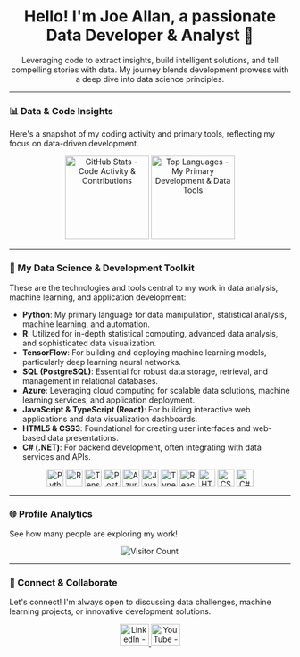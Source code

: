 <h1 align="center">Hello! I'm Joe Allan, a passionate Data Developer & Analyst 👋</h1>

<p align="center">
  Leveraging code to extract insights, build intelligent solutions, and tell compelling stories with data. My journey blends development prowess with a deep dive into data science principles.
</p>

---

### 📊 Data & Code Insights
Here's a snapshot of my coding activity and primary tools, reflecting my focus on data-driven development.

<div align="center">
  <img src="https://github-readme-stats.vercel.app/api?username=J034ll4n&hide_title=false&hide_rank=false&show_icons=true&include_all_commits=true&count_private=true&disable_animations=false&theme=material-palenight&locale=en&hide_border=true" height="150" alt="GitHub Stats - Code Activity & Contributions" />
  <img src="https://github-readme-stats.vercel.app/api/top-langs?username=J034ll4n&locale=en&hide_title=false&layout=compact&card_width=320&langs_count=5&theme=material-palenight&hide_border=true" height="150" alt="Top Languages - My Primary Development & Data Tools" />
</div>

---

### 🧠 My Data Science & Development Toolkit
These are the technologies and tools central to my work in data analysis, machine learning, and application development:

- **Python**: My primary language for data manipulation, statistical analysis, machine learning, and automation.
- **R**: Utilized for in-depth statistical computing, advanced data analysis, and sophisticated data visualization.
- **TensorFlow**: For building and deploying machine learning models, particularly deep learning neural networks.
- **SQL (PostgreSQL)**: Essential for robust data storage, retrieval, and management in relational databases.
- **Azure**: Leveraging cloud computing for scalable data solutions, machine learning services, and application deployment.
- **JavaScript & TypeScript (React)**: For building interactive web applications and data visualization dashboards.
- **HTML5 & CSS3**: Foundational for creating user interfaces and web-based data presentations.
- **C# (.NET)**: For backend development, often integrating with data services and APIs.

<div align="center">
  <img src="https://cdn.jsdelivr.net/gh/devicons/devicon/icons/python/python-original.svg" height="30" alt="Python" />
  <img src="https://cdn.jsdelivr.net/gh/devicons/devicon/icons/r/r-original.svg" height="30" alt="R" />
  <img src="https://cdn.jsdelivr.net/gh/devicons/devicon/icons/tensorflow/tensorflow-original.svg" height="30" alt="TensorFlow" />
  <img src="https://cdn.jsdelivr.net/gh/devicons/devicon/icons/postgresql/postgresql-original.svg" height="30" alt="PostgreSQL" />
  <img src="https://cdn.jsdelivr.net/gh/devicons/devicon/icons/azure/azure-original.svg" height="30" alt="Azure" />
  <img src="https://cdn.jsdelivr.net/gh/devicons/devicon/icons/javascript/javascript-original.svg" height="30" alt="JavaScript" />
  <img src="https://cdn.jsdelivr.net/gh/devicons/devicon/icons/typescript/typescript-original.svg" height="30" alt="TypeScript" />
  <img src="https://cdn.jsdelivr.net/gh/devicons/devicon/icons/react/react-original.svg" height="30" alt="React" />
  <img src="https://cdn.jsdelivr.net/gh/devicons/devicon/icons/html5/html5-original.svg" height="30" alt="HTML5" />
  <img src="https://cdn.jsdelivr.net/gh/devicons/devicon/icons/css3/css3-original.svg" height="30" alt="CSS3" />
  <img src="https://cdn.jsdelivr.net/gh/devicons/devicon/icons/csharp/csharp-original.svg" height="30" alt="C#" />
</div>

---

### 🌐 Profile Analytics
See how many people are exploring my work!

<div align="center">
  <img src="https://profile-counter.glitch.me/J034ll4n/count.svg?" alt="Visitor Count" />
</div>

---

### 🔗 Connect & Collaborate
Let's connect! I'm always open to discussing data challenges, machine learning projects, or innovative development solutions.

<div align="center">
  <a href="https://www.linkedin.com/in/joe-allan-zirn-2bb0b62b1/" target="_blank">
    <img src="https://raw.githubusercontent.com/maurodesouza/profile-readme-generator/master/src/assets/icons/social/linkedin/default.svg" width="52" height="40" alt="LinkedIn - Let's Connect!" />
  </a>
  <a href="https://www.youtube.com/your-data-channel" target="_blank">
    <img src="https://raw.githubusercontent.com/maurodesouza/profile-readme-generator/master/src/assets/icons/social/youtube/default.svg" width="52" height="40" alt="YouTube - Data & Tech Insights" />
  </a>
  </div>
